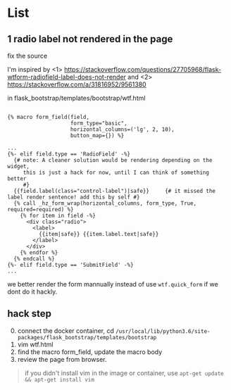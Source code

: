 # List

## 1 radio label not rendered in the page
fix the source 

I'm inspired by <1> https://stackoverflow.com/questions/27705968/flask-wtform-radiofield-label-does-not-render
and <2> https://stackoverflow.com/a/31816952/9561380


in flask_bootstrap/templates/bootstrap/wtf.html
```

{% macro form_field(field,
                    form_type="basic",
                    horizontal_columns=('lg', 2, 10),
                    button_map={}) %}

...
{%- elif field.type == 'RadioField' -%}
  {# note: A cleaner solution would be rendering depending on the widget,
     this is just a hack for now, until I can think of something better
     #}
  {{field.label(class="control-label")|safe}}     {# it missed the label render sentence! add this by self #}
  {% call _hz_form_wrap(horizontal_columns, form_type, True, required=required) %}
    {% for item in field -%}
      <div class="radio">
        <label>          
          {{item|safe}} {{item.label.text|safe}} 
        </label>
      </div>
    {% endfor %}
  {% endcall %}
{%- elif field.type == 'SubmitField' -%}
...

```                    

we better render the form mannually instead of use `wtf.quick_form` if we dont do it hackly.


## hack step 

0. connect the docker container, cd `/usr/local/lib/python3.6/site-packages/flask_bootstrap/templates/bootstrap`
1. vim wtf.html
2. find the macro form_field, update the macro body
3. review the page from browser.

> if you didn't install vim in the image or container, use `apt-get update && apt-get install vim`



